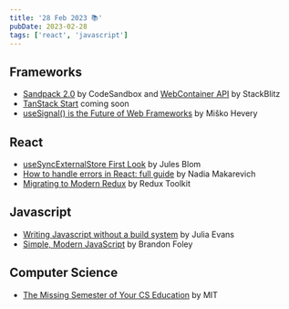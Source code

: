 ```yaml
---
title: '28 Feb 2023 📚'
pubDate: 2023-02-28
tags: ['react', 'javascript']
---
```


## Frameworks
* [Sandpack 2.0](https://codesandbox.io/blog/announcing-sandpack-2) by CodeSandbox and [WebContainer API](https://blog.stackblitz.com/posts/webcontainer-api-is-here) by StackBlitz
* [TanStack Start](https://tanstack.com) coming soon
* [useSignal() is the Future of Web Frameworks](https://www.builder.io/blog/usesignal-is-the-future-of-web-frameworks) by Miško Hevery

## React
* [useSyncExternalStore First Look](https://julesblom.com/writing/usesyncexternalstore) by Jules Blom
* [How to handle errors in React: full guide](https://www.developerway.com/posts/how-to-handle-errors-in-react) by Nadia Makarevich
* [Migrating to Modern Redux](https://redux.js.org/usage/migrating-to-modern-redux) by Redux Toolkit

## Javascript
* [Writing Javascript without a build system](https://jvns.ca/blog/2023/02/16/writing-javascript-without-a-build-system) by Julia Evans
* [Simple, Modern JavaScript](https://vue-mjs.web-templates.io/blog/javascript) by Brandon Foley

## Computer Science
* [The Missing Semester of Your CS Education](https://missing.csail.mit.edu) by MIT